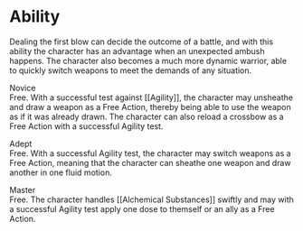 # Ability
Dealing the first blow can decide the outcome of a battle, and with this ability the character has an advantage when an unexpected ambush happens. The character also becomes a much more dynamic warrior, able to quickly switch weapons to meet the demands of any situation.

Novice<br>Free. With a successful test against [[Agility]], the character may unsheathe and draw a weapon as a Free Action, thereby being able to use the weapon as if it was already drawn. The character can also reload a crossbow as a Free Action with a successful Agility test.

Adept<br>Free. With a successful Agility test, the character may switch weapons as a Free Action, meaning that the character can sheathe one weapon and draw another in one fluid motion.

Master<br>Free. The character handles [[Alchemical Substances]] swiftly and may with a successful Agility test apply one dose to themself or an ally as a Free Action.
